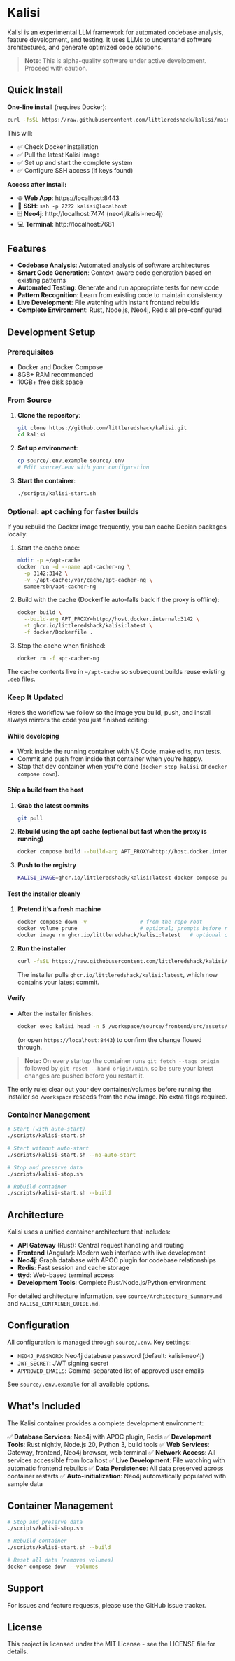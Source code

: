 # Kalisi

Kalisi is an experimental LLM framework for automated codebase analysis, feature development, and testing. It uses LLMs to understand software architectures, and generate optimized code solutions.

> **Note**: This is alpha-quality software under active development. Proceed with caution.

## Quick Install

**One-line install** (requires Docker):

```bash
curl -fsSL https://raw.githubusercontent.com/littleredshack/kalisi/main/install.sh | bash
```

This will:
- ✅ Check Docker installation
- ✅ Pull the latest Kalisi image
- ✅ Set up and start the complete system
- ✅ Configure SSH access (if keys found)

**Access after install:**
- 🌐 **Web App**: https://localhost:8443
- 🔧 **SSH**: `ssh -p 2222 kalisi@localhost`
- 🗄️ **Neo4j**: http://localhost:7474 (neo4j/kalisi-neo4j)
- 💻 **Terminal**: http://localhost:7681

## Features
- **Codebase Analysis**: Automated analysis of software architectures
- **Smart Code Generation**: Context-aware code generation based on existing patterns
- **Automated Testing**: Generate and run appropriate tests for new code
- **Pattern Recognition**: Learn from existing code to maintain consistency
- **Live Development**: File watching with instant frontend rebuilds
- **Complete Environment**: Rust, Node.js, Neo4j, Redis all pre-configured

## Development Setup

### Prerequisites
- Docker and Docker Compose
- 8GB+ RAM recommended
- 10GB+ free disk space

### From Source

1. **Clone the repository**:
   ```bash
   git clone https://github.com/littleredshack/kalisi.git
   cd kalisi
   ```

2. **Set up environment**:
   ```bash
   cp source/.env.example source/.env
   # Edit source/.env with your configuration
   ```

3. **Start the container**:
   ```bash
   ./scripts/kalisi-start.sh
   ```

### Optional: apt caching for faster builds

If you rebuild the Docker image frequently, you can cache Debian packages locally:

1. Start the cache once:
   ```bash
   mkdir -p ~/apt-cache
   docker run -d --name apt-cacher-ng \
     -p 3142:3142 \
     -v ~/apt-cache:/var/cache/apt-cacher-ng \
     sameersbn/apt-cacher-ng
   ```

2. Build with the cache (Dockerfile auto-falls back if the proxy is offline):
   ```bash
   docker build \
     --build-arg APT_PROXY=http://host.docker.internal:3142 \
     -t ghcr.io/littleredshack/kalisi:latest \
     -f docker/Dockerfile .
   ```

3. Stop the cache when finished:
   ```bash
   docker rm -f apt-cacher-ng
   ```

The cache contents live in `~/apt-cache` so subsequent builds reuse existing `.deb` files.

### Keep It Updated

Here’s the workflow we follow so the image you build, push, and install always mirrors the code you just finished editing:

#### While developing

- Work inside the running container with VS Code, make edits, run tests.
- Commit and push from inside that container when you’re happy.
- Stop that dev container when you’re done (`docker stop kalisi` or `docker compose down`).

#### Ship a build from the host

1. **Grab the latest commits**
   ```bash
   git pull
   ```
2. **Rebuild using the apt cache (optional but fast when the proxy is running)**
   ```bash
   docker compose build --build-arg APT_PROXY=http://host.docker.internal:3142 kalisi
   ```
3. **Push to the registry**
   ```bash
   KALISI_IMAGE=ghcr.io/littleredshack/kalisi:latest docker compose push kalisi
   ```

#### Test the installer cleanly

1. **Pretend it’s a fresh machine**
   ```bash
   docker compose down -v                 # from the repo root
   docker volume prune                    # optional; prompts before removing
   docker image rm ghcr.io/littleredshack/kalisi:latest   # optional cache bust
   ```
2. **Run the installer**
   ```bash
   curl -fsSL https://raw.githubusercontent.com/littleredshack/kalisi/main/install.sh | bash
   ```
   The installer pulls `ghcr.io/littleredshack/kalisi:latest`, which now contains your latest commit.

#### Verify

- After the installer finishes:
  ```bash
  docker exec kalisi head -n 5 /workspace/source/frontend/src/assets/mission_card.md
  ```
  (or open `https://localhost:8443`) to confirm the change flowed through.

> **Note:** On every startup the container runs `git fetch --tags origin` followed by `git reset --hard origin/main`, so be sure your latest changes are pushed before you restart it.

The only rule: clear out your dev container/volumes before running the installer so `/workspace` reseeds from the new image. No extra flags required.

### Container Management

```bash
# Start (with auto-start)
./scripts/kalisi-start.sh

# Start without auto-start
./scripts/kalisi-start.sh --no-auto-start

# Stop and preserve data
./scripts/kalisi-stop.sh

# Rebuild container
./scripts/kalisi-start.sh --build
```

## Architecture

Kalisi uses a unified container architecture that includes:

- **API Gateway** (Rust): Central request handling and routing
- **Frontend** (Angular): Modern web interface with live development
- **Neo4j**: Graph database with APOC plugin for codebase relationships
- **Redis**: Fast session and cache storage
- **ttyd**: Web-based terminal access
- **Development Tools**: Complete Rust/Node.js/Python environment

For detailed architecture information, see `source/Architecture_Summary.md` and `KALISI_CONTAINER_GUIDE.md`.

## Configuration

All configuration is managed through `source/.env`. Key settings:

- `NEO4J_PASSWORD`: Neo4j database password (default: kalisi-neo4j)
- `JWT_SECRET`: JWT signing secret
- `APPROVED_EMAILS`: Comma-separated list of approved user emails

See `source/.env.example` for all available options.

## What's Included

The Kalisi container provides a complete development environment:

✅ **Database Services**: Neo4j with APOC plugin, Redis
✅ **Development Tools**: Rust nightly, Node.js 20, Python 3, build tools
✅ **Web Services**: Gateway, frontend, Neo4j browser, web terminal
✅ **Network Access**: All services accessible from localhost
✅ **Live Development**: File watching with automatic frontend rebuilds
✅ **Data Persistence**: All data preserved across container restarts
✅ **Auto-initialization**: Neo4j automatically populated with sample data

## Container Management

```bash
# Stop and preserve data
./scripts/kalisi-stop.sh

# Rebuild container
./scripts/kalisi-start.sh --build

# Reset all data (removes volumes)
docker compose down --volumes
```

## Support

For issues and feature requests, please use the GitHub issue tracker.

## License

This project is licensed under the MIT License - see the LICENSE file for details.
